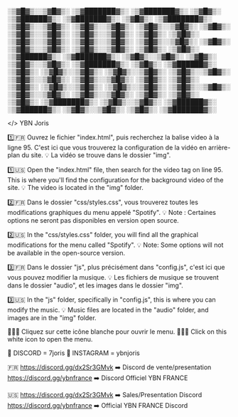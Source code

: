 



░▒▓█▓▒░░▒▓█▓▒░ ░▒▓███████▓▒░  ░▒▓███████▓▒░               ░▒▓█▓▒░  ░▒▓██████▓▒░  ░▒▓███████▓▒░  ░▒▓█▓▒░  ░▒▓███████▓▒░ 
░▒▓█▓▒░░▒▓█▓▒░ ░▒▓█▓▒░░▒▓█▓▒░ ░▒▓█▓▒░░▒▓█▓▒░              ░▒▓█▓▒░ ░▒▓█▓▒░░▒▓█▓▒░ ░▒▓█▓▒░░▒▓█▓▒░ ░▒▓█▓▒░ ░▒▓█▓▒░        
░▒▓█▓▒░░▒▓█▓▒░ ░▒▓█▓▒░░▒▓█▓▒░ ░▒▓█▓▒░░▒▓█▓▒░              ░▒▓█▓▒░ ░▒▓█▓▒░░▒▓█▓▒░ ░▒▓█▓▒░░▒▓█▓▒░ ░▒▓█▓▒░ ░▒▓█▓▒░        
 ░▒▓██████▓▒░  ░▒▓███████▓▒░  ░▒▓█▓▒░░▒▓█▓▒░              ░▒▓█▓▒░ ░▒▓█▓▒░░▒▓█▓▒░ ░▒▓███████▓▒░  ░▒▓█▓▒░  ░▒▓██████▓▒░  
   ░▒▓█▓▒░     ░▒▓█▓▒░░▒▓█▓▒░ ░▒▓█▓▒░░▒▓█▓▒░       ░▒▓█▓▒░░▒▓█▓▒░ ░▒▓█▓▒░░▒▓█▓▒░ ░▒▓█▓▒░░▒▓█▓▒░ ░▒▓█▓▒░        ░▒▓█▓▒░ 
   ░▒▓█▓▒░     ░▒▓█▓▒░░▒▓█▓▒░ ░▒▓█▓▒░░▒▓█▓▒░       ░▒▓█▓▒░░▒▓█▓▒░ ░▒▓█▓▒░░▒▓█▓▒░ ░▒▓█▓▒░░▒▓█▓▒░ ░▒▓█▓▒░        ░▒▓█▓▒░ 
   ░▒▓█▓▒░     ░▒▓███████▓▒░  ░▒▓█▓▒░░▒▓█▓▒░        ░▒▓██████▓▒░   ░▒▓██████▓▒░  ░▒▓█▓▒░░▒▓█▓▒░ ░▒▓█▓▒░ ░▒▓███████▓▒░  
                                                                                                                       

</> YBN Joris 

1️⃣🇫🇷 Ouvrez le fichier "index.html", puis recherchez la balise video à la ligne 95. C'est ici que vous trouverez la configuration de la vidéo en arrière-plan du site.
💡 La vidéo se trouve dans le dossier "img".

1️⃣🇺🇸 Open the "index.html" file, then search for the video tag on line 95. This is where you'll find the configuration for the background video of the site.
💡 The video is located in the "img" folder.

2️⃣🇫🇷 Dans le dossier "css/styles.css", vous trouverez toutes les modifications graphiques du menu appelé "Spotify".
💡 Note : Certaines options ne seront pas disponibles en version open source.

2️⃣🇺🇸 In the "css/styles.css" folder, you will find all the graphical modifications for the menu called "Spotify".
💡 Note: Some options will not be available in the open-source version.

3️⃣🇫🇷 Dans le dossier "js", plus précisément dans "config.js", c'est ici que vous pouvez modifier la musique.
💡 Les fichiers de musique se trouvent dans le dossier "audio", et les images dans le dossier "img".

3️⃣🇺🇸 In the "js" folder, specifically in "config.js", this is where you can modify the music.
💡 Music files are located in the "audio" folder, and images are in the "img" folder.

🎵🇫🇷 Cliquez sur cette icône blanche pour ouvrir le menu.
🎵🇺🇸 Click on this white icon to open the menu.


🤖 DISCORD = 7joris
📸 INSTAGRAM = ybnjoris

🇫🇷
https://discord.gg/dx2Sr3GMvk ➡️ Discord de vente/presentation 
https://discord.gg/ybnfrance  ➡️ Discord Officiel YBN FRANCE

🇺🇸
https://discord.gg/dx2Sr3GMvk ➡️ Sales/Presentation Discord
https://discord.gg/ybnfrance  ➡️ Official YBN FRANCE Discord
